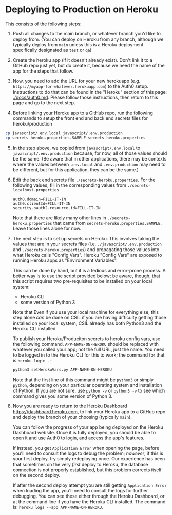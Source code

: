 # Deploying to Production on Heroku

This consists of the following steps:

1. Push all changes to the main branch, or whatever branch you'd like to deploy from. (You can deploy on Heroku from any branch, although we typically deploy from `main` unless this is a Heroku deployment specifically designated as `test` or `qa`)
2. Create the heroku app (if it doesn't already exist). Don't link it to a GitHub repo just yet, but do create it, because we need the name of the app for the steps that follow.
3. Now, you need to add the URL for your new herokuapp (e.g. `https://myapp-for-whatever.herokuapp.com`) to the Auth0 setup. Instructions to do that can be found in the "Heroku" section of this page: [./docs/auth0.md](./docs/auth0.md#setting-up-authentication-on-heroku). Please follow those instructions, then return to this page and go to the next step.

4. Before linking your Heroku app to a GitHub repo, run the following commands to setup the front end and back end secrets files for heroku/production

```bash
cp javascript/.env.local javascript/.env.production
cp secrets-heroku.properties.SAMPLE secrets-heroku.properties
```

5. In the step above, we copied from
   `javascript/.env.local` to `javascript/.env.production` because, for now,
   all of those values should be the same. (Be aware that in other
   applications, there may be contexts where the values between `.env.local` and `.env.production` may need to be different, but for this application,
   they can be the same.)

6. Edit the back end secrets file
   `./secrets-heroku.properties`. For the following values, fill in the corresponding values from `./secrets-localhost.properties`

   ```
   auth0.domain=FILL-IT-IN
   auth0.clientId=FILL-IT-IN
   security.oauth2.resource.id=FILL-IT-IN
   ```

   Note that there are likely many other lines in
   `./secrets-heroku.properties` that came
   from `secrets-heroku.properties.SAMPLE`. Leave those lines alone for now.

7. The next step is to set up secrets on Heroku. This involves taking the
   values that are in your secrets files (i.e. `./javascript/.env.production` and
   `./secrets-heroku.properties`) and propagating those values into
   what Heroku calls "Config Vars". Heroku "Config Vars" are exposed to
   running Heroku apps as "Environment Variables".

   This can be done by hand, but it is a tedious and error-prone process.
   A better way is to use the script provided below; be aware, though, that this
   script requires two pre-requisites to be installed on your local system:

   - Heroku CLI
   - some version of Python 3

   Note that Even if you use your local machine for everything else, this step alone _can_
   be done on CSIL if you are having difficulty getting those installed on your
   local system; CSIL already has both Python3 and the Heroku CLI installed.

   To publish your Heroku/Produciton secrets to heroku config vars, use the following command. `APP-NAME-ON-HEROKU` should be replaced with whatever
   you called your app; not the full URL, just the name. You need to be logged
   in to the Heroku CLI for this to work; the command for that is
   `heroku login -i`

   ```bash
   python3 setHerokuVars.py APP-NAME-ON-HEROKU
   ```

   Note that the first line of this command might be `python3` or simply
   `python`, depending on your particular operating system and installation
   of Python. If you are not sure, use `python -v` or `python3 -v` to see
   which command gives you some version of Python 3.

8. Now you are ready to return to the Heroku Dashboard <https://dashboard.heroku.com>, to link your Heroku app to a GitHub repo
   and deploy the branch of your choosing (typically `main`).

   You can follow the progress of your app being deployed on the Heroku Dashboard
   website. Once it is fully deployed, you should be able to open it and
   use Auth0 to login, and access the app's features.

   If instead, you get `Application Error` when opening the page, before
   you'll need to
   consult the logs to debug the problem; _however_, if this is
   your first deploy, try simply redeploying once. Our experience
   has been that sometimes on the very _first_ deploy to Heroku, the
   database connection is not properly established, but this problem
   corrects itself on the second deploy.

   If after the second deploy attempt you are still getting
   `Application Error` when loading the app, you'll need to consult
   the logs for further debugging. You can see these either through the
   Heroku Dashboard, or at the command line if you have the Heroku CLI
   installed. The command is: `heroku logs --app APP-NAME-ON-HEROKU`.
